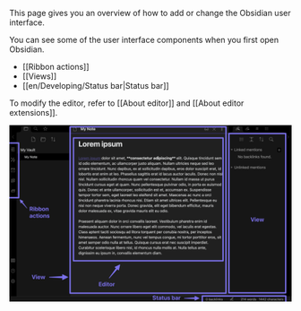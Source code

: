 This page gives you an overview of how to add or change the Obsidian user interface.

You can see some of the user interface components when you first open Obsidian.

- [[Ribbon actions]]
- [[Views]]
- [[en/Developing/Status bar|Status bar]]

To modify the editor, refer to [[About editor]] and [[About editor extensions]].

![User interface](user-interface.png)
